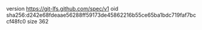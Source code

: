 version https://git-lfs.github.com/spec/v1
oid sha256:d242e68fdeaae56288ff59173de45862216b55ce65ba1bdc719faf7bccf48fc0
size 362
